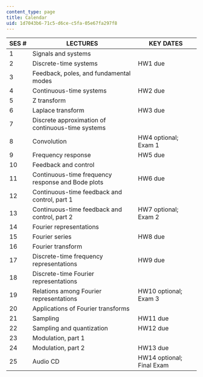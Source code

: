```yaml
---
content_type: page
title: Calendar
uid: 1d7043b6-71c5-d6ce-c5fa-05e67fa297f8
---
```


| SES # | LECTURES | KEY DATES |
| --- | --- | --- |
| 1 | Signals and systems | &nbsp; |
| 2 | Discrete-time systems | HW1 due |
| 3 | Feedback, poles, and fundamental modes | &nbsp; |
| 4 | Continuous-time systems | HW2 due |
| 5 | Z transform | &nbsp; |
| 6 | Laplace transform | HW3 due |
| 7 | Discrete approximation of continuous-time systems | &nbsp; |
| 8 | Convolution | HW4 optional; Exam 1 |
| 9 | Frequency response | HW5 due |
| 10 | Feedback and control | &nbsp; |
| 11 | Continuous-time frequency response and Bode plots | HW6 due |
| 12 | Continuous-time feedback and control, part 1 | &nbsp; |
| 13 | Continuous-time feedback and control, part 2 | HW7 optional; Exam 2 |
| 14 | Fourier representations | &nbsp; |
| 15 | Fourier series | HW8 due |
| 16 | Fourier transform | &nbsp; |
| 17 | Discrete-time frequency representations | HW9 due |
| 18 | Discrete-time Fourier representations | &nbsp; |
| 19 | Relations among Fourier representations | HW10 optional; Exam 3 |
| 20 | Applications of Fourier transforms | &nbsp; |
| 21 | Sampling | HW11 due |
| 22 | Sampling and quantization | HW12 due |
| 23 | Modulation, part 1 | &nbsp; |
| 24 | Modulation, part 2 | HW13 due |
| 25 | Audio CD | HW14 optional; Final Exam